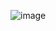 ![image](https://github.com/AndreyDochkin/mesto-frontend/assets/37371996/ffaa2cfc-6ff7-4556-b365-ee12b19bc415)
